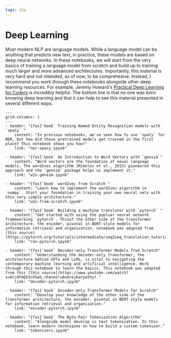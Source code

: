 ```yaml
---
tags: nlp
---
```


# Deep Learning

Most modern NLP are language models. While a language model can be anything that predicts new text, in practice, these models are based on deep neural networks. In these notebooks, we will start from the very basics of training a language model from scratch and build up to training much larger and more advanced architectures. Importantly, this material is very hard and not intended, as of now, to be comprehesive. Instead, I recommend you work through these notebooks alongside other deep learning resources. For example, Jeremy Howard's [Practical Deep Learning for Coders](https://www.youtube.com/watch?v=8SF_h3xF3cE&list=PLfYUBJiXbdtSvpQjSnJJ_PmDQB_VyT5iU&ab_channel=JeremyHoward) is incredibly helpful. The bottom line is that no one was born knowing deep learning and that it can help to see this material presented in several different ways.

```{gallery-grid}
---
grid-columns: 1
---
- header: "{fas}`book` Training Named Entity Recognition models with `spaCy` "
	content: "In previous notebooks, we've seen how to use `spaCy` for NER, but how did those pretrained models get trained in the first place? This notebook shows you how!"
	link: "ner-spacy.ipynb"

- header: "{fas}`book` An Introduction to Word Vectors with `gensim`"
	content: "Word vectors are the foundation of neual language models. The word2vec algorithm (Mikolov et al., 2013) pioneered this approach and the `gensim` package helps us implement it."
	link: "w2v-gensim.ipynb"

- header: "{fas}`book` word2vec from Scratch "
	content: "Learn how to implement the word2vec algorithm in `numpy`. Start your foundation in training your own neural nets with this very simple architecture."
	link: "w2v-from-scratch.ipynb"

- header: "{fas}`book` Building a machine translator with `pytorch` "
	content: "Get started with using the popluar neural network frameworking `pytorch`. Thisof the other side of the transformer architecture, the encoder, pivotal in BERT-style models for information retrieval and organization. notebook was adapted from [this source](https://pytorch.org/tutorials/intermediate/seq2seq_translation_tutorial.html)."
	link: "rnn-pytorch.ipynb"

- header: "{fas}`book` Decoder-only Transformer Models from Scratch"
	content: "Understanding the decoder-only transformer, the architecture behind GPTs and LLMs, is vital to navigating the contemporary machine learning and artificial intelligence. Work through this notebook to learn the basics. This notebook was adapted from this [this source](https://www.youtube.com/watch?v=kCc8FmEb1nY&ab_channel=AndrejKarpathy)."
	link: "decoder-pytorch.ipynb"

- header: "{fas}`book` Encoder-only Transformer Models for Scratch"
	content: "Develop your knowledge of the other side of the transformer architecture, the encoder, pivotal in BERT-style models for information retrieval and organization."
	link: "encoder-pytorch.ipynb"

- header: "{fas}`book` The Byte-Pair Tokenization Algorithm"
	content: "Alongside model develop is text tokenization. In this notebook, learn modern techniques on how to build a custom tokenizer."
	link: "tokenizers.ipynb"

```
